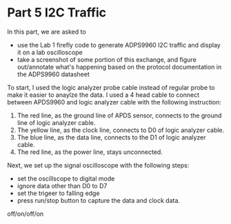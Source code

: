 # Part 5 I2C Traffic

In this part, we are asked to
- use the Lab 1 firefly code to generate ADPS9960 I2C traffic and display it on a lab oscilloscope
- take a screenshot of some portion of this exchange, and figure out/annotate what's happening based on the protocol documentation in the ADPS9960 datasheet

To start, I used the logic analyzer probe cable instead of regular probe to make it easier to anaylze the data. I used a 4 head cable to connect between APDS9960 and logic analyzer cable with the following instruction:

1. The red line, as the ground line of APDS sensor, connects to the ground line of logic analyzer cable.
2. The yellow line, as the clock line, connects to D0 of logic analyzer cable.
3. The blue line, as the data line, connects to the D1 of logic analyzer cable.
4. The red line, as the power line, stays unconnected.

Next, we set up the signal oscilloscope with the following steps:
- set the oscillscope to digital mode
- ignore data other than D0 to D7
- set the trigeer to falling edge
- press run/stop button to capture the data and clock data.

off/on/off/on
